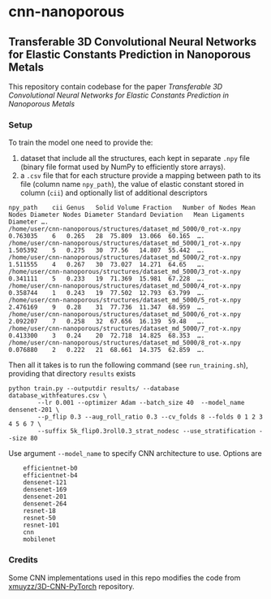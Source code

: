 # cnn-nanoporous
## Transferable 3D Convolutional Neural Networks for Elastic Constants Prediction in Nanoporous  Metals

This repository contain codebase for the paper 
*Transferable 3D Convolutional Neural Networks for Elastic Constants Prediction in Nanoporous Metals*

### Setup
To train the model one need to provide the:
   1. dataset that include all the structures, each kept in separate `.npy` file (binary file format used by NumPy to efficiently store arrays).
   2. a `.csv` file that for each structure provide a mapping between path to its file (column name `npy_path`), the value of elastic constant stored in column (`cii`) and optionally list of additional descriptors
```
npy_path	cii	Genus	Solid Volume Fraction	Number of Nodes	Mean Nodes Diameter	Nodes Diameter Standard Deviation	Mean Ligaments Diameter	….
/home/user/cnn-nanoporous/structures/dataset_md_5000/0_rot-x.npy	0.763035	6	0.265	28	75.809	13.066	60.165	….
/home/user/cnn-nanoporous/structures/dataset_md_5000/1_rot-x.npy	1.505392	5	0.275	30	77.56	14.807	55.442	….
/home/user/cnn-nanoporous/structures/dataset_md_5000/2_rot-x.npy	1.511555	4	0.267	30	73.027	14.271	64.65	….
/home/user/cnn-nanoporous/structures/dataset_md_5000/3_rot-x.npy	0.341111	5	0.233	19	71.369	15.981	67.228	….
/home/user/cnn-nanoporous/structures/dataset_md_5000/4_rot-x.npy	0.358744	1	0.243	19	77.502	12.793	63.799	….
/home/user/cnn-nanoporous/structures/dataset_md_5000/5_rot-x.npy	2.476169	9	0.28	31	77.736	11.347	68.959	….
/home/user/cnn-nanoporous/structures/dataset_md_5000/6_rot-x.npy	2.092207	7	0.258	32	67.656	16.139	59.48	….
/home/user/cnn-nanoporous/structures/dataset_md_5000/7_rot-x.npy	0.413300	3	0.24	20	72.718	14.825	68.353	….
/home/user/cnn-nanoporous/structures/dataset_md_5000/8_rot-x.npy	0.076880	2	0.222	21	68.661	14.375	62.859	….
```
Then all it takes is to run the following command (see `run_training.sh`), providing that directory `results` exists
```
python train.py --outputdir results/ --database database_withfeatures.csv \
        --lr 0.001 --optimizer Adam --batch_size 40  --model_name densenet-201 \
        --p_flip 0.3 --aug_roll_ratio 0.3 --cv_folds 8 --folds 0 1 2 3 4 5 6 7 \
        --suffix 5k_flip0.3roll0.3_strat_nodesc --use_stratification --size 80
```
Use argument `--model_name` to specify CNN architecture to use. Options are
```
    efficientnet-b0
    efficientnet-b4
    densenet-121
    densenet-169
    densenet-201
    densenet-264
    resnet-18
    resnet-50
    resnet-101
    cnn
    mobilenet
```


### Credits
Some CNN implementations used in this repo modifies the code from [xmuyzz/3D-CNN-PyTorch](https://github.com/xmuyzz/3D-CNN-PyTorch) repository. 
 

